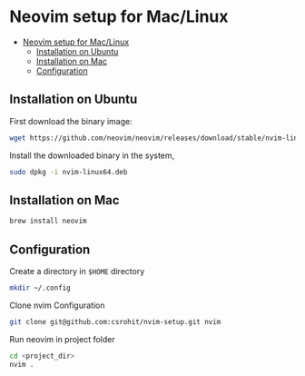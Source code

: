 # Neovim setup for Mac/Linux

<!--toc:start-->
- [Neovim setup for Mac/Linux](#neovim-setup-for-maclinux)
  - [Installation on Ubuntu](#installation-on-ubuntu)
  - [Installation on Mac](#installation-on-mac)
  - [Configuration](#configuration)
<!--toc:end-->

## Installation on Ubuntu

First download the binary image:

```bash
wget https://github.com/neovim/neovim/releases/download/stable/nvim-linux64.deb
```

Install the downloaded binary in the system,

```bash
sudo dpkg -i nvim-linux64.deb
```

## Installation on Mac

```bash
brew install neovim
```

## Configuration

Create a directory in `$HOME` directory

```bash
mkdir ~/.config
```

Clone nvim Configuration

```bash
git clone git@github.com:csrohit/nvim-setup.git nvim
```

Run neovim in project folder

```bash
cd <project_dir>
nvim .
```
